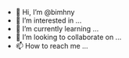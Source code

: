 - 👋 Hi, I’m @bimhny
- 👀 I’m interested in ...
- 🌱 I’m currently learning ...
- 💞️ I’m looking to collaborate on ...
- 📫 How to reach me ...

<!---
bimhny/bimhny is a ✨ special ✨ repository because its `README.md` (this file) appears on your GitHub profile.
You can click the Preview link to take a look at your changes.
--->
